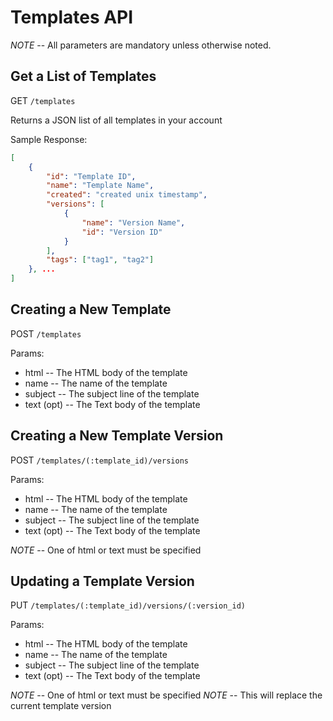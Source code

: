 # Templates API


*NOTE* -- All parameters are mandatory unless otherwise noted.

## Get a List of Templates

GET `/templates`

Returns a JSON list of all templates in your account

Sample Response:
```json
[
    {
    	"id": "Template ID",
        "name": "Template Name",
        "created": "created unix timestamp",
        "versions": [
        	{
            	"name": "Version Name",
                "id": "Version ID"
            }
        ],
        "tags": ["tag1", "tag2"]
	}, ...
]
```

## Creating a New Template


POST `/templates`

Params:
- html       -- The HTML body of the template
- name       -- The name of the template
- subject    -- The subject line of the template
- text (opt) -- The Text body of the template

## Creating a New Template Version 

POST `/templates/(:template_id)/versions`

Params:
- html       -- The HTML body of the template
- name       -- The name of the template
- subject    -- The subject line of the template
- text (opt) -- The Text body of the template

*NOTE* -- One of html or text must be specified

## Updating a Template Version

PUT `/templates/(:template_id)/versions/(:version_id)`

Params:
- html       -- The HTML body of the template
- name       -- The name of the template
- subject    -- The subject line of the template
- text (opt) -- The Text body of the template

*NOTE* -- One of html or text must be specified
*NOTE* -- This will replace the current template version
